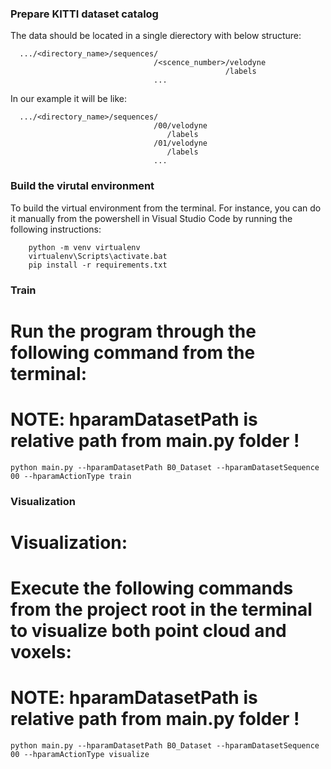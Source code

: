 


### Prepare KITTI dataset catalog

The data should be located in a single dierectory with below structure:
```
  .../<directory_name>/sequences/
                                /<scence_number>/velodyne
                                                /labels
                                ...
```

In our example it will be like:
```
  .../<directory_name>/sequences/
                                /00/velodyne
                                   /labels
                                /01/velodyne
                                   /labels
                                ...
```


### Build the virutal environment

To build the virtual environment from the terminal. For instance, you can do it manually from the powershell in Visual Studio Code by running the following instructions:

```
    python -m venv virtualenv
    virtualenv\Scripts\activate.bat
    pip install -r requirements.txt
```

### Train
# Run the program through the following command from the terminal:
# NOTE: hparamDatasetPath is relative path from main.py folder !

    python main.py --hparamDatasetPath B0_Dataset --hparamDatasetSequence 00 --hparamActionType train


### Visualization
# Visualization:
# Execute the following commands from the project root in the terminal to visualize both point cloud and voxels:
# NOTE: hparamDatasetPath is relative path from main.py folder !

    python main.py --hparamDatasetPath B0_Dataset --hparamDatasetSequence 00 --hparamActionType visualize
